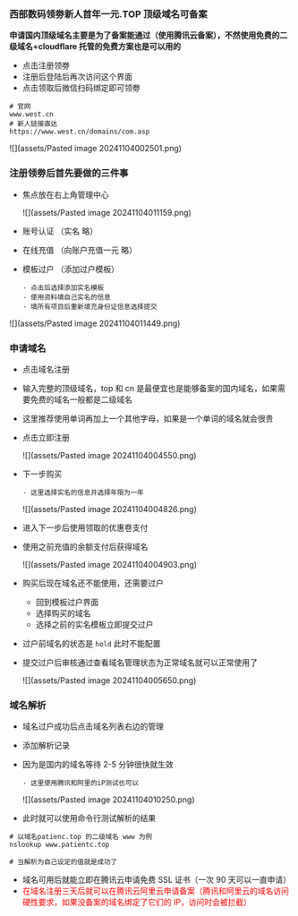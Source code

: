 ### **西部数码领劵新人首年一元.TOP 顶级域名可备案**

**申请国内顶级域名主要是为了备案能通过（使用腾讯云备案），不然使用免费的二级域名+cloudflare 托管的免费方案也是可以用的**

-   点击注册领劵
-   注册后登陆后再次访问这个界面
-   点击领取后微信扫码绑定即可领劵

```
# 官网
www.west.cn
# 新人链接直达
https://www.west.cn/domains/com.asp
```

![](assets/Pasted image 20241104002501.png)

### **注册领劵后首先要做的三件事**

-   焦点放在右上角管理中心

    ![](assets/Pasted image 20241104011159.png)

-   账号认证 （实名 略）
-   在线充值 （向账户充值一元 略）
-   模板过户 （添加过户模板）

        - 点击后选择添加实名模板
        - 使用资料填自己实名的信息
        - 填所有项目后重新填充身份证信息选择提交

![](assets/Pasted image 20241104011449.png)

### **申请域名**

-   点击域名注册
-   输入完整的顶级域名，top 和 cn 是最便宜也是能够备案的国内域名，如果需要免费的域名一般都是二级域名
-   这里推荐使用单词再加上一个其他字母，如果是一个单词的域名就会很贵
-   点击立即注册

    ![](assets/Pasted image 20241104004550.png)

-   下一步购买

        - 这里选择实名的信息并选择年限为一年

    ![](assets/Pasted image 20241104004826.png)

-   进入下一步后使用领取的优惠卷支付
-   使用之前充值的余额支付后获得域名

    ![](assets/Pasted image 20241104004903.png)

-   购买后现在域名还不能使用，还需要过户

    -   回到模板过户界面
    -   选择购买的域名
    -   选择之前的实名模板立即提交过户

-   过户前域名的状态是 `hold` 此时不能配置
-   提交过户后审核通过查看域名管理状态为正常域名就可以正常使用了

    ![](assets/Pasted image 20241104005650.png)

### **域名解析**

-   域名过户成功后点击域名列表右边的管理
-   添加解析记录
-   因为是国内的域名等待 2-5 分钟很快就生效

        - 这里使用腾讯和阿里的iP测试也可以

    ![](assets/Pasted image 20241104010250.png)

-   此时就可以使用命令行测试解析的结果

```
# 以域名patienc.top 的二级域名 www 为例
nslookup www.patientc.top

# 当解析为自己设定的值就是成功了
```

-   域名可用后就能立即在腾讯云申请免费 SSL 证书（一次 90 天可以一直申请）
-   <span style="color:red">在域名注册三天后就可以在腾讯云阿里云申请备案（腾讯和阿里云的域名访问硬性要求，如果没备案的域名绑定了它们的 IP，访问时会被拦截）</span>
